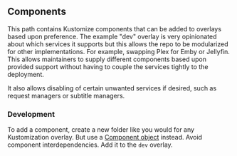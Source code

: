 ## Components

This path contains Kustomize components that can be added to overlays based upon preference. The example "dev" overlay is very opinionated about which services it supports but this allows the repo to be modularized for other implementations. For example, swapping Plex for Emby or Jellyfin. This allows maintainers to supply different components based upon provided support without having to couple the services tightly to the deployment.

It also allows disabling of certain unwanted services if desired, such as request managers or subtitle managers.

### Development

To add a component, create a new folder like you would for any Kustomization overlay. But use a [Component object](https://github.com/kubernetes-sigs/kustomize/blob/master/examples/components.md) instead. Avoid component interdependencies. Add it to the `dev` overlay.
